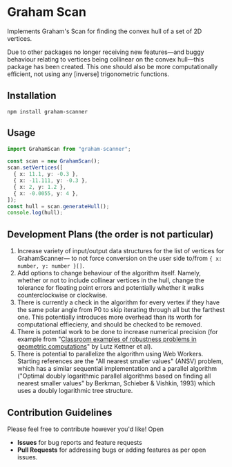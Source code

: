 # Graham Scan

Implements Graham's Scan for finding the convex hull of a set of 2D vertices.

Due to other packages no longer receiving new features&mdash;and buggy behaviour relating to vertices being collinear on the convex hull&mdash;this package has been created. This one should also be more computationally efficient, not using any \[inverse\] trigonometric functions.

## Installation

```
npm install graham-scanner
```

## Usage

```typescript
import GrahamScan from "graham-scanner";

const scan = new GrahamScan();
scan.setVertices([
  { x: 11.1, y: -0.3 },
  { x: -11.111, y: -0.3 },
  { x: 2, y: 1.2 },
  { x: -0.0055, y: 4 },
]);
const hull = scan.generateHull();
console.log(hull);
```

## Development Plans (the order is not particular)

1. Increase variety of input/output data structures for the list of vertices for GrahamScanner&mdash; to not force conversion on the user side to/from `{ x: number, y: number }[]`.
2. Add options to change behaviour of the algorithm itself. Namely, whether or not to include collinear vertices in the hull, change the tolerance for floating point errors and potentially whether it walks counterclockwise or clockwise.
3. There is currently a check in the algorithm for every vertex if they have the same polar angle from P0 to skip iterating through all but the farthest one. This potentially introduces more overhead than its worth for computational effiecieny, and should be checked to be removed.
4. There is potential work to be done to increase numerical precision (for example from "[Classroom examples of robustness problems in
   geometric computations](https://inria.hal.science/file/index/docid/344310/filename/RevisedClassroomExamples.pdf)" by Lutz Kettner et al).
5. There is potential to parallelize the algorithm using Web Workers. Starting references are the "All nearest smaller values" (ANSV) problem, which has a similar sequential implementation and a parallel algorithm ("Optimal doubly logarithmic parallel algorithms based on finding all nearest smaller values" by Berkman, Schieber & Vishkin, 1993) which uses a doubly logarithmic tree structure.

## Contribution Guidelines

Please feel free to contribute however you'd like! Open

- **Issues** for bug reports and feature requests
- **Pull Requests** for addressing bugs or adding features as per open issues.
